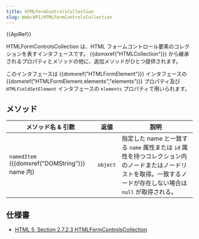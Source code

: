 ```yaml
---
title: HTMLFormControlsCollection
slug: Web/API/HTMLFormControlsCollection
---
```


{{ApiRef}}

HTMLFormControlsCollection は、HTML フォームコントロール要素のコレクションを表すインタフェースです。 {{domxref("HTMLCollection")}} から継承されるプロパティとメソッドの他に、追加メソッドがひとつ提供されます。

このインタフェースは {{domxref("HTMLFormElement")}} インタフェースの {{domxref("HTMLFormElement.elements","elements")}} プロパティ及び `HTMLFieldSetElement` インタフェースの `elements` プロパティで用いられます。

## メソッド

| メソッド名 & 引数                                      | 返値   | 説明                                                                                                                                                             |
| ------------------------------------------------------ | -------- | ---------------------------------------------------------------------------------------------------------------------------------------------------------------- |
| `namedItem` ({{domxref("DOMString")}} name 内) | `object` | 指定した name と一致する `name` 属性または `id` 属性を持つコレクション内のノードまたはノードリストを取得。一致するノードが存在しない場合は `null` が取得される。 |

## 仕様書

- [HTML 5, Section 2.7.2.3 HTMLFormControlsCollection](http://www.w3.org/TR/html5/common-dom-interfaces.html#htmlformcontrolscollection)
